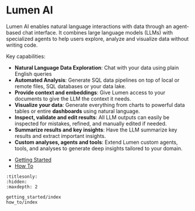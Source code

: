 # Lumen AI

Lumen AI enables natural language interactions with data through an agent-based chat interface. It combines large language models (LLMs) with specialized agents to help users explore, analyze and visualize data without writing code.

Key capabilities:

- **Natural Language Data Exploration**: Chat with your data using plain English queries
- **Automated Analysis**: Generate SQL data pipelines on top of local or remote files, SQL databases or your data lake.
- **Provide context and embeddings**: Give Lumen access to your documents to give the LLM the context it needs.
- **Visualize your data**: Generate everything from charts to powerful data tables or entire **dashboards** using natural language.
- **Inspect, validate and edit results**: All LLM outputs can easily be inspected for mistakes, refined, and manually edited if needed.
- **Summarize results and key insights**: Have the LLM summarize key results and extract important insights.
- **Custom analyses, agents and tools**: Extend Lumen custom agents, tools, and analyses to generate deep insights tailored to your domain.

* [Getting Started](getting_started/index)
* [How To](how_to/index)

```{toctree}
:titlesonly:
:hidden:
:maxdepth: 2

getting_started/index
how_to/index
```
